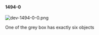 #### 1494-0
![dev-1494-0-0.png](https://github.com/lil-lab/nlvr/raw/master/nlvr/dev/images/1/dev-1494-0-0.png "dev-1494-0-0.png")

One of the grey box has exactly six objects